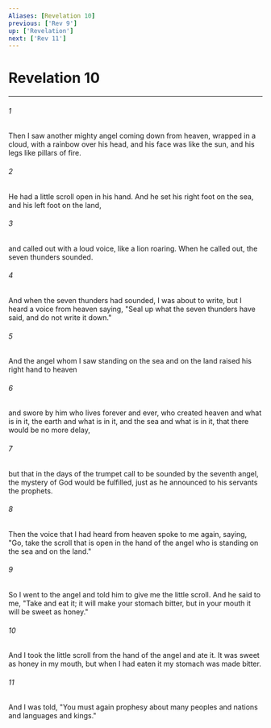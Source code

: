 ```yaml
---
Aliases: [Revelation 10]
previous: ['Rev 9']
up: ['Revelation']
next: ['Rev 11']
---
```

# Revelation 10

***

 

###### 1 
Then I saw another mighty angel coming down from heaven, wrapped in a cloud, with a rainbow over his head, and his face was like the sun, and his legs like pillars of fire. 
 

###### 2 
He had a little scroll open in his hand. And he set his right foot on the sea, and his left foot on the land, 
 

###### 3 
and called out with a loud voice, like a lion roaring. When he called out, the seven thunders sounded. 
 

###### 4 
And when the seven thunders had sounded, I was about to write, but I heard a voice from heaven saying, "Seal up what the seven thunders have said, and do not write it down." 
 

###### 5 
And the angel whom I saw standing on the sea and on the land raised his right hand to heaven 
 

###### 6 
and swore by him who lives forever and ever, who created heaven and what is in it, the earth and what is in it, and the sea and what is in it, that there would be no more delay, 
 

###### 7 
but that in the days of the trumpet call to be sounded by the seventh angel, the mystery of God would be fulfilled, just as he announced to his servants the prophets.
 
 

###### 8 
Then the voice that I had heard from heaven spoke to me again, saying, "Go, take the scroll that is open in the hand of the angel who is standing on the sea and on the land." 
 

###### 9 
So I went to the angel and told him to give me the little scroll. And he said to me, "Take and eat it; it will make your stomach bitter, but in your mouth it will be sweet as honey." 
 

###### 10 
And I took the little scroll from the hand of the angel and ate it. It was sweet as honey in my mouth, but when I had eaten it my stomach was made bitter. 
 

###### 11 
And I was told, "You must again prophesy about many peoples and nations and languages and kings."
 
